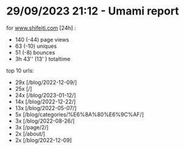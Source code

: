 # 29/09/2023 21:12 - Umami report
for www.shifeiti.com [24h] :

 - 140 (-44) page views
 - 63 (-10) uniques
 - 51 (-8) bounces
 - 3h 43'' (13' ) totaltime


top 10 urls:
 - 29x [/blog/2022-12-09/]
 - 25x [/]
 - 24x [/blog/2023-01-12/]
 - 14x [/blog/2022-12-22/]
 - 13x [/blog/2022-05-07/]
 - 5x [/blog/categories/%E6%8A%80%E6%9C%AF/]
 - 3x [/blog/2022-08-26/]
 - 3x [/page/2/]
 - 2x [/about/]
 - 2x [/blog/2022-12-09]


